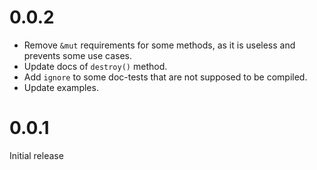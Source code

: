 # 0.0.2

- Remove `&mut` requirements for some methods, as it is useless and prevents some use cases.
- Update docs of `destroy()` method.
- Add `ignore` to some doc-tests that are not supposed to be compiled.
- Update examples.

# 0.0.1

Initial release

